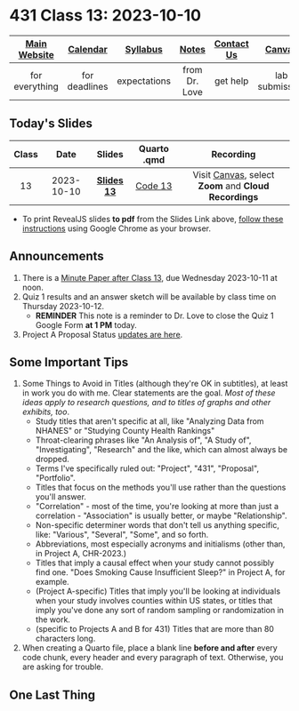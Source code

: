 # 431 Class 13: 2023-10-10

[Main Website](https://thomaselove.github.io/431-2023/) | [Calendar](https://thomaselove.github.io/431-2023/calendar.html) | [Syllabus](https://thomaselove.github.io/431-syllabus-2023/) | [Notes](https://thomaselove.github.io/431-notes/) | [Contact Us](https://thomaselove.github.io/431-2023/contact.html) | [Canvas](https://canvas.case.edu) | [Data and Code](https://github.com/THOMASELOVE/431-data)
:-----------: | :--------------: | :----------: | :---------: | :-------------: | :-----------: | :------------:
for everything | for deadlines | expectations | from Dr. Love | get help | lab submission | for downloads

## Today's Slides

Class | Date | Slides | Quarto .qmd | Recording
:---: | :--------: | :------: | :------: | :-------------:
13 | 2023-10-10 | **[Slides 13](https://thomaselove.github.io/431-slides-2023/class13.html)** | [Code 13](https://thomaselove.github.io/431-slides-2023/class13.qmd) | Visit [Canvas](https://canvas.case.edu/), select **Zoom** and **Cloud Recordings**

- To print RevealJS slides **to pdf** from the Slides Link above, [follow these instructions](https://quarto.org/docs/presentations/revealjs/presenting.html#print-to-pdf) using Google Chrome as your browser.

## Announcements

1. There is a [Minute Paper after Class 13](https://bit.ly/431-2023-minute-13), due Wednesday 2023-10-11 at noon.
2. Quiz 1 results and an answer sketch will be available by class time on Thursday 2023-10-12.
    - **REMINDER** This note is a reminder to Dr. Love to close the Quiz 1 Google Form **at 1 PM** today.
3. Project A Proposal Status [updates are here](https://github.com/THOMASELOVE/431-classes-2023/blob/main/projA/projectA_proposal.md).

## Some Important Tips

1. Some Things to Avoid in Titles (although they're OK in subtitles), at least in work you do with me. Clear statements are the goal. *Most of these ideas apply to research questions, and to titles of graphs and other exhibits, too*.
    - Study titles that aren't specific at all, like "Analyzing Data from NHANES" or "Studying County Health Rankings"
    - Throat-clearing phrases like "An Analysis of", "A Study of", "Investigating", "Research" and the like, which can almost always be dropped.
    - Terms I've specifically ruled out: "Project", "431", "Proposal", "Portfolio".
    - Titles that focus on the methods you'll use rather than the questions you'll answer.
    - "Correlation" - most of the time, you're looking at more than just a correlation - "Association" is usually better, or maybe "Relationship".
    - Non-specific determiner words that don't tell us anything specific, like: "Various", "Several", "Some", and so forth.
    - Abbreviations, most especially acronyms and initialisms (other than, in Project A, CHR-2023.)
    - Titles that imply a causal effect when your study cannot possibly find one. "Does Smoking Cause Insufficient Sleep?" in Project A, for example.
    - (Project A-specific) Titles that imply you'll be looking at individuals when your study involves counties within US states, or titles that imply you've done any sort of random sampling or randomization in the work.
    - (specific to Projects A and B for 431) Titles that are more than 80 characters long.
2. When creating a Quarto file, place a blank line **before and after** every code chunk, every header and every paragraph of text. Otherwise, you are asking for trouble.

## One Last Thing

